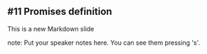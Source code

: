##  #11 Promises definition

This is a new Markdown slide

note:
    Put your speaker notes here.
    You can see them pressing 's'.
